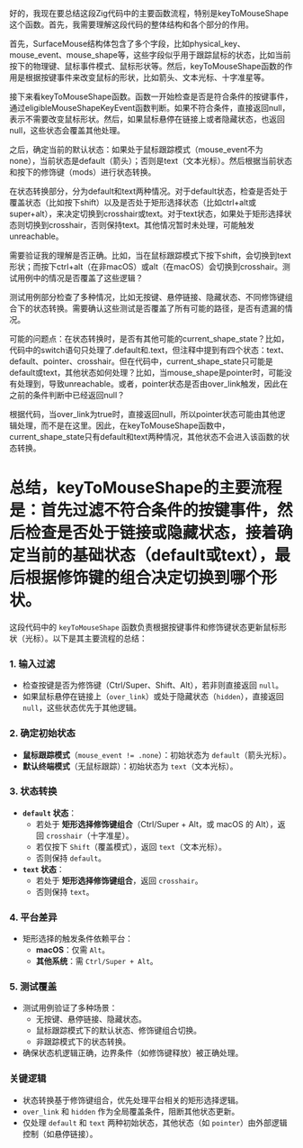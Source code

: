 好的，我现在要总结这段Zig代码中的主要函数流程，特别是keyToMouseShape这个函数。首先，我需要理解这段代码的整体结构和各个部分的作用。

首先，SurfaceMouse结构体包含了多个字段，比如physical_key、mouse_event、mouse_shape等，这些字段似乎用于跟踪鼠标的状态，比如当前按下的物理键、鼠标事件模式、鼠标形状等。然后，keyToMouseShape函数的作用是根据按键事件来改变鼠标的形状，比如箭头、文本光标、十字准星等。

接下来看keyToMouseShape函数。函数一开始检查是否是符合条件的按键事件，通过eligibleMouseShapeKeyEvent函数判断。如果不符合条件，直接返回null，表示不需要改变鼠标形状。然后，如果鼠标悬停在链接上或者隐藏状态，也返回null，这些状态会覆盖其他处理。

之后，确定当前的默认状态：如果处于鼠标跟踪模式（mouse_event不为none），当前状态是default（箭头）；否则是text（文本光标）。然后根据当前状态和按下的修饰键（mods）进行状态转换。

在状态转换部分，分为default和text两种情况。对于default状态，检查是否处于覆盖状态（比如按下shift）以及是否处于矩形选择状态（比如ctrl+alt或super+alt），来决定切换到crosshair或text。对于text状态，如果处于矩形选择状态则切换到crosshair，否则保持text。其他情况暂时未处理，可能触发unreachable。

需要验证我的理解是否正确。比如，当在鼠标跟踪模式下按下shift，会切换到text形状；而按下ctrl+alt（在非macOS）或alt（在macOS）会切换到crosshair。测试用例中的情况是否覆盖了这些逻辑？

测试用例部分检查了多种情况，比如无按键、悬停链接、隐藏状态、不同修饰键组合下的状态转换。需要确认这些测试是否覆盖了所有可能的路径，是否有遗漏的情况。

可能的问题点：在状态转换时，是否有其他可能的current_shape_state？比如，代码中的switch语句只处理了.default和.text，但注释中提到有四个状态：text、default、pointer、crosshair。但在代码中，current_shape_state只可能是default或text，其他状态如何处理？比如，当mouse_shape是pointer时，可能没有处理到，导致unreachable。或者，pointer状态是否由over_link触发，因此在之前的条件判断中已经返回null？

根据代码，当over_link为true时，直接返回null，所以pointer状态可能由其他逻辑处理，而不是在这里。因此，在keyToMouseShape函数中，current_shape_state只有default和text两种情况，其他状态不会进入该函数的状态转换。

总结，keyToMouseShape的主要流程是：首先过滤不符合条件的按键事件，然后检查是否处于链接或隐藏状态，接着确定当前的基础状态（default或text），最后根据修饰键的组合决定切换到哪个形状。
================================================
这段代码中的 `keyToMouseShape` 函数负责根据按键事件和修饰键状态更新鼠标形状（光标）。以下是其主要流程的总结：

### 1. **输入过滤**
   - 检查按键是否为修饰键（Ctrl/Super、Shift、Alt），若非则直接返回 `null`。
   - 如果鼠标悬停在链接上（`over_link`）或处于隐藏状态（`hidden`），直接返回 `null`，这些状态优先于其他逻辑。

### 2. **确定初始状态**
   - **鼠标跟踪模式**（`mouse_event != .none`）：初始状态为 `default`（箭头光标）。
   - **默认终端模式**（无鼠标跟踪）：初始状态为 `text`（文本光标）。

### 3. **状态转换**
   - **`default` 状态**：
     - 若处于 **矩形选择修饰键组合**（Ctrl/Super + Alt，或 macOS 的 Alt），返回 `crosshair`（十字准星）。
     - 若仅按下 `Shift`（覆盖模式），返回 `text`（文本光标）。
     - 否则保持 `default`。
   - **`text` 状态**：
     - 若处于 **矩形选择修饰键组合**，返回 `crosshair`。
     - 否则保持 `text`。

### 4. **平台差异**
   - 矩形选择的触发条件依赖平台：
     - **macOS**：仅需 `Alt`。
     - **其他系统**：需 `Ctrl/Super + Alt`。

### 5. **测试覆盖**
   - 测试用例验证了多种场景：
     - 无按键、悬停链接、隐藏状态。
     - 鼠标跟踪模式下的默认状态、修饰键组合切换。
     - 非跟踪模式下的状态转换。
   - 确保状态机逻辑正确，边界条件（如修饰键释放）被正确处理。

### 关键逻辑
- 状态转换基于修饰键组合，优先处理平台相关的矩形选择逻辑。
- `over_link` 和 `hidden` 作为全局覆盖条件，阻断其他状态更新。
- 仅处理 `default` 和 `text` 两种初始状态，其他状态（如 `pointer`）由外部逻辑控制（如悬停链接）。
